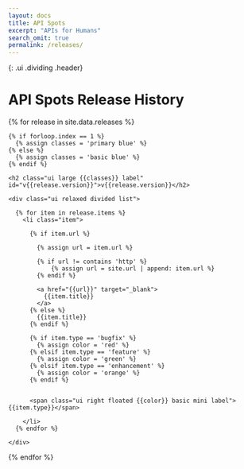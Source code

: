 ```yaml
---
layout: docs
title: API Spots
excerpt: "APIs for Humans"
search_omit: true
permalink: /releases/
---
```

{: .ui .dividing .header}
# API Spots Release History

{% for release in site.data.releases %}

  <div class="ui segment">

    {% if forloop.index == 1 %}
      {% assign classes = 'primary blue' %}
    {% else %}
      {% assign classes = 'basic blue' %}
    {% endif %}

    <h2 class="ui large {{classes}} label" id="v{{release.version}}">v{{release.version}}</h2>

    <div class="ui relaxed divided list">

      {% for item in release.items %}
        <li class="item">

          {% if item.url %}

            {% assign url = item.url %}

            {% if url != contains 'http' %}
                {% assign url = site.url | append: item.url %}
            {% endif %}

            <a href="{{url}}" target="_blank">
              {{item.title}}
            </a>
          {% else %}      
            {{item.title}}
          {% endif %}

          {% if item.type == 'bugfix' %}
            {% assign color = 'red' %}
          {% elsif item.type == 'feature' %}
            {% assign color = 'green' %}
          {% elsif item.type == 'enhancement' %}
            {% assign color = 'orange' %}
          {% endif %}


          <span class="ui right floated {{color}} basic mini label">{{item.type}}</span>

        </li>
      {% endfor %}

    </div>

  </div>  

{% endfor %}
